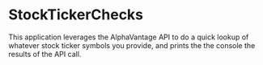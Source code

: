 # StockTickerChecks
This application leverages the AlphaVantage API to do a quick lookup of whatever stock ticker symbols you provide, and prints the the console the results of the API call. 
